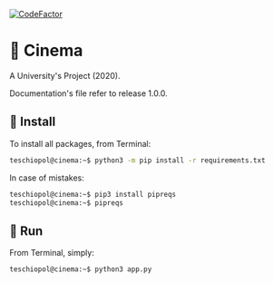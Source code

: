 [![CodeFactor](https://www.codefactor.io/repository/github/teschiopol/cinema/badge)](https://www.codefactor.io/repository/github/teschiopol/cinema)

# 🎥 Cinema

A University's Project (2020).

Documentation's file refer to release 1.0.0.

## 💾 Install

To install all packages, from Terminal:

```bash 
teschiopol@cinema:~$ python3 -m pip install -r requirements.txt
```

In case of mistakes:

```bash 
teschiopol@cinema:~$ pip3 install pipreqs
teschiopol@cinema:~$ pipreqs
```

## 🔌 Run

From Terminal, simply:

```bash 
teschiopol@cinema:~$ python3 app.py
```
